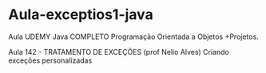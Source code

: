 # Aula-exceptios1-java

Aula UDEMY  Java COMPLETO Programação Orientada a Objetos +Projetos.

Aula 142 - TRATAMENTO DE EXCEÇÕES (prof Nelio Alves)
Criando exceções personalizadas
